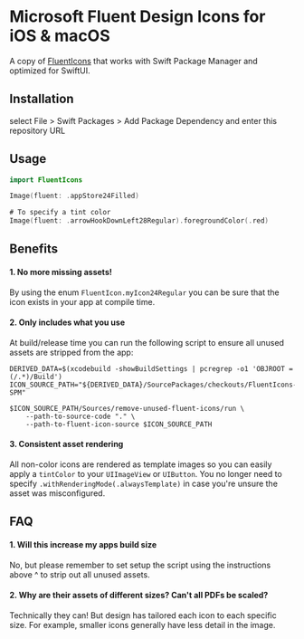 # Microsoft Fluent Design Icons for iOS & macOS

A copy of [FluentIcons](https://github.com/microsoft/fluentui-system-icons) that works with Swift Package Manager and optimized for SwiftUI.

## Installation

select File > Swift Packages > Add Package Dependency and enter this repository URL

## Usage

```swift
import FluentIcons

Image(fluent: .appStore24Filled)

# To specify a tint color
Image(fluent: .arrowHookDownLeft28Regular).foregroundColor(.red)
```

## Benefits

#### 1. No more missing assets!

By using the enum `FluentIcon.myIcon24Regular` you can be sure that the icon exists in your app at compile time.

#### 2. Only includes what you use

At build/release time you can run the following script to ensure all unused assets are stripped from the app:

```
DERIVED_DATA=$(xcodebuild -showBuildSettings | pcregrep -o1 'OBJROOT = (/.*)/Build')
ICON_SOURCE_PATH="${DERIVED_DATA}/SourcePackages/checkouts/FluentIcons-SPM"

$ICON_SOURCE_PATH/Sources/remove-unused-fluent-icons/run \
    --path-to-source-code "." \
    --path-to-fluent-icon-source $ICON_SOURCE_PATH

```

#### 3. Consistent asset rendering

All non-color icons are rendered as template images so you can easily apply a `tintColor` to your `UIImageView` or `UIButton`.  You no longer need to specify `.withRenderingMode(.alwaysTemplate)` in case you're unsure the asset was misconfigured.

## FAQ

#### 1. Will this increase my apps build size

No, but please remember to set setup the script using the instructions above ^ to strip out all unused assets.

#### 2. Why are their assets of different sizes? Can't all PDFs be scaled?

Technically they can!  But design has tailored each icon to each specific size.  For example, smaller icons generally have less detail in the image.
